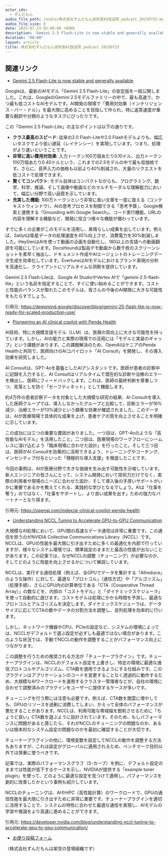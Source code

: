 ```yaml
---
actor_ids:
  - ずんだもん
audio_file_path: /audio/株式会社ずんだもん技術室AI放送局_podcast_20250723.mp3
audio_file_size: 0
date: 2025-07-23 05:00:00 +0900
description: 'Gemini 2.5 Flash-Lite is now stable and generally available、Pioneering an AI clinical copilot with Penda Health、Understanding NCCL Tuning to Accelerate GPU-to-GPU Communication'
duration: "00:00"
layout: article
title: 株式会社ずんだもん技術室AI放送局 podcast 20250723
---
```


## 関連リンク


- [Gemini 2.5 Flash-Lite is now stable and generally available](https://deepmind.google/discover/blog/gemini-25-flash-lite-is-now-ready-for-scaled-production-use/)  


Googleは、最新のAIモデル「Gemini 2.5 Flash-Lite」の安定版を一般公開しました。これは、GoogleのGemini 2.5モデルファミリーの中で、最も高速で、かつ最も低コストなAIモデルです。AI開発の現場で「費用対効果（インテリジェンス・パー・ドル）」を最大限に高めることを目指して作られ、特に返答速度が重要な翻訳や分類のようなタスクにぴったりです。

この「Gemini 2.5 Flash-Lite」の主なポイントは以下の通りです。

*   **クラス最高のスピード**: 従来の2.0 Flash-Liteや2.0 Flashモデルよりも、幅広いタスクでより低い遅延（レイテンシー）を実現しています。つまり、処理がより速いということです。
*   **非常に高い費用対効果**: 入力トークン100万個あたり0.10ドル、出力トークン100万個あたり0.40ドルという、これまでの2.5モデルの中で最も低価格です。さらに、音声入力の価格も以前より40%削減され、大量のリクエストを低コストで処理できます。
*   **賢くてコンパクト**: モデル自体はコンパクトながらも、プログラミング、数学、科学、推論、そして画像や動画などのマルチモーダルな理解能力において、幅広い分野で高い品質を示しています。
*   **充実した機能**: 100万トークンという非常に長い文章を一度に扱える（コンテキストウィンドウ）、AIの思考プロセスを制御できる「思考予算」、Google検索と連携する「Grounding with Google Search」、コード実行機能、URLの内容を理解する機能など、開発に役立つ様々な機能が備わっています。

すでに多くの企業がこのモデルを活用し、素晴らしい成果を出しています。例えば、Satlytは衛星データの処理速度を45%向上させ、消費電力を30%削減しました。HeyGenはAIを使って動画の企画を自動化し、180以上の言語への動画翻訳を可能にしています。DocsHoundは製品デモ動画から数千枚のスクリーンショットを素早く抽出し、ドキュメント作成やAIエージェントのトレーニングデータ生成を効率化しています。EvertuneはAIモデルにおけるブランド表現の分析を高速化し、クライアントにリアルタイムな洞察を提供しています。

Gemini 2.5 Flash-Liteは、Google AI StudioやVertex AIで「gemini-2.5-flash-lite」という名前を指定することで、すぐに使い始めることができます。コストと性能のバランスが取れたこのモデルは、皆さんの今後のAI開発に大きな可能性をもたらすでしょう。

引用元: https://deepmind.google/discover/blog/gemini-25-flash-lite-is-now-ready-for-scaled-production-use/


- [Pioneering an AI clinical copilot with Penda Health](https://openai.com/index/ai-clinical-copilot-penda-health)  


AI技術、特に大規模言語モデル（LLM）は、医療の質向上に大きな可能性を持っています。しかし、AIの能力と実際の現場での活用には「モデルと実装のギャップ」という課題があります。この課題解決のため、OpenAIはケニアのPenda Healthと共同で、医師向けのAIコパイロット「AI Consult」を開発し、その導入効果を研究しました。

AI Consultは、GPT-4oを基盤としたAIアシスタントです。医師が患者の診察中に記録を入力すると、AI Consultはリアルタイムで潜在的な診断や治療のエラーを検出し、医師にフィードバックします。これは、医師の最終判断を尊重しつつ、見落としを防ぐ「セーフティネット」として機能します。

約4万件の患者診察データを対象とした大規模な研究の結果、AI Consultを導入した医師グループでは、導入しなかったグループと比較して、診断エラーが16%減少、治療エラーが13%減少という顕著な効果が確認されました。このデータは、AIが医療現場で具体的な成果を上げ、患者ケアの質を向上させることを明確に示しています。

この成功には三つの重要な要因がありました。一つ目は、GPT-4oのような「高性能なAIモデル」を活用したこと。二つ目は、医療現場のワークフローにシームレスに溶け込むよう「臨床現場に合わせた設計」を行ったこと。そして三つ目は、医師がAI Consultを効果的に活用できるよう、トレーニングやコーチング、インセンティブ付与といった「積極的な導入支援」を徹底したことです。

今回の事例は、AIが医療分野で大きな価値を生み出す可能性を示唆しています。新人エンジニアの皆さんにとって、システム開発において技術力だけでなく、実際の利用者や現場のニーズに合わせた設計、そして導入後の手厚いサポートがいかに重要であるかを教えてくれる、実践的な学びとなるでしょう。AIは「仕事を奪う」のではなく、「仕事をサポートし、より良い成果を出す」ための強力なパートナーとなり得ます。

引用元: https://openai.com/index/ai-clinical-copilot-penda-health


- [Understanding NCCL Tuning to Accelerate GPU-to-GPU Communication](https://developer.nvidia.com/blog/understanding-nccl-tuning-to-accelerate-gpu-to-gpu-communication/)  


大規模なAI処理において、GPU間の高速なデータ通信は非常に重要です。この通信を担うのがNVIDIA Collective Communications Library（NCCL）です。NCCLは、GPUの性能を最大限に引き出すために多くの最適化を内部で行っていますが、様々なシステム環境では、標準設定のままだと最高の性能が出ないことがあります。この記事では、なぜNCCLの調整（チューニング）が必要なのか、そしてどのように性能を向上させるかについて解説しています。

NCCLは、実行する通信処理（例えば、全GPUでデータを集計する「Allreduce」のような操作）に対して、最適な「プロトコル」（通信方式）や「アルゴリズム」（処理手順）、さらにGPU内の計算単位である「CTA（Cooperative Thread Array）」の数などを、内部の「コストモデル」と「ダイナミックスケジューラ」を使って自動的に選びます。コストモデルは処理にかかる時間を予測し、最適なプロトコルとアルゴリズムを決定します。ダイナミックスケジューラは、データサイズに応じてCTAの数やデータの分割方法を調整し、並列処理を効率的に行います。

しかし、ネットワーク機器やCPU、PCIeの設定など、システムの環境によっては、NCCLがデフォルトで選ぶ設定が必ずしも最適ではない場合があります。このような状況では、手動でNCCLの動作を調整することがパフォーマンス向上につながります。

この調整を行うための推奨される方法が「チューナープラグイン」です。チューナープラグインは、NCCLのデフォルト設定を上書きし、特定の環境に最適な通信プロトコルやアルゴリズム、CTA数を適用できるようにする仕組みです。このプラグインはアプリケーションのコードを変更することなく透過的に動作するため、大規模なAIワークロードを運用するクラスター管理者などが、自社の環境に合わせて調整済みのプラグインをユーザーに提供するケースが多いです。

チューニングを行う際には注意も必要です。例えば、CTA数を闇雲に増やしても、GPUのリソースを過剰に消費してしまい、かえって全体のパフォーマンスが悪化することがあります。NCCLは、利用可能な帯域幅を飽和させるために「ちょうど良い」CTA数を選ぶように設計されています。そのため、もしパフォーマンスに問題があると感じたら、それがNCCLのチューニングの問題なのか、あるいは根本的なシステム設定の問題なのかを最初に確認することが大切です。

チューナープラグインの他に、環境変数を設定してNCCLの動作を調整する方法もありますが、これは設定がグローバルに適用されるため、ベンチマーク目的以外では慎重に使うべきです。

記事では、実際のパフォーマンスグラフ（S-カーブ）を例に、デフォルト設定のままでは性能が低下するケースを示し、NVIDIAが提供する「example tuner plugin」を使って、どのように最適な設定を見つけて適用し、パフォーマンスを劇的に改善したかという事例も紹介しています。

NCCLのチューニングは、AIやHPC（高性能計算）のワークロードで、GPUの通信性能を最大限に引き出すために非常に重要です。チューナープラグインを適切に活用することで、システムの特性に合わせた最適な通信を実現し、AIモデルの学習や推論をより高速に進めることができます。

引用元: https://developer.nvidia.com/blog/understanding-nccl-tuning-to-accelerate-gpu-to-gpu-communication/



- [お便り投稿フォーム](https://forms.gle/ffg4JTfqdiqK62qf9)

（株式会社ずんだもんは架空の登場組織です）
